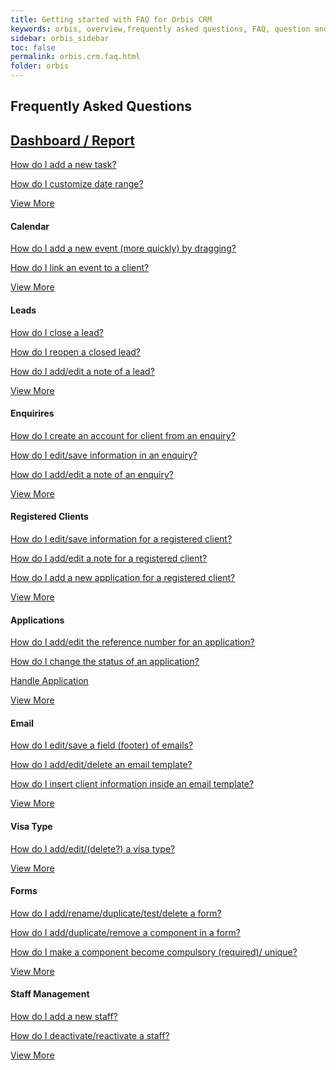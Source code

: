 ```yaml
---
title: Getting started with FAQ for Orbis CRM
keywords: orbis, overview,frequently asked questions, FAQ, question and answer, collapsible sections, expand, collapse
sidebar: orbis_sidebar
toc: false
permalink: orbis.crm.faq.html
folder: orbis
---
```

<div class="row">
    <div class="col-lg-12">
        <h2 class="page-header">Frequently Asked Questions</h2>
    </div>
    <div class="row">
        <div class="col-md-6 col-sm-6">
            <div class="panel panel-default text-center">
                <div class="panel-heading">
                    <h2>
                        <a class="h4" href="orbis_dashboard_report.html" rel="noopener">
                            Dashboard / Report
                        </a>
                    </h2>
                </div>
                <div class="panel-body">
                    <p>
                        <a href="orbis_dashboard_report.html#how-do-i-add-a-new-task">
                            How do I add a new task?
                        </a>
                    </p>
                    <p>
                        <a href="orbis_dashboard_report.html#how-do-i-customize-date-range">
                            How do I customize date range?
                        </a>
                    </p>
                    <p>
                    </p>
                    <a href="orbis_dashboard_report.html" class="btn btn-primary">View More</a>
                </div>
            </div>
        </div>
        <div class="col-md-6 col-sm-6">
        <div class="panel panel-default text-center">
            <div class="panel-heading">
                <h4>Calendar</h4>
            </div>
            <div class="panel-body">
                <p>
                    <a href="orbis_dashboard_report.html#how-do-i-add-a-new-task">
                        How do I add a new event (more quickly) by dragging?
                    </a>
                </p>
                <p>
                    <a href="orbis_dashboard_report.html#how-do-i-customize-date-range">
                        How do I link an event to a client?
                    </a>
                </p>
                <p>
                </p>
                <a href="orbis_dashboard_report.html" class="btn btn-primary">View More</a>
            </div>
        </div>
    </div>        
    </div>
    <div class="row">
        <div class="col-md-6 col-sm-6">
            <div class="panel panel-default text-center">
                <div class="panel-heading">
                    <h4>Leads</h4>
                </div>
                <div class="panel-body">
                    <p>
                        <a href="orbis_dashboard_report.html#how-do-i-add-a-new-task">
                            How do I close a lead?
                        </a>
                    </p>
                    <p>
                        <a href="orbis_dashboard_report.html#how-do-i-customize-date-range">
                            How do I reopen a closed lead?
                        </a>
                    </p>
                    <p>
                        <a href="orbis_dashboard_report.html#how-do-i-customize-date-range">
                            How do I add/edit a note of a lead?
                        </a>
                    </p>
                    <a href="orbis_dashboard_report.html" class="btn btn-primary">View More</a>
                </div>
            </div>
        </div>
        <div class="col-md-6 col-sm-6">
        <div class="panel panel-default text-center">
            <div class="panel-heading">
                <h4>Enquirires</h4>
            </div>
            <div class="panel-body">
                <p>
                    <a href="orbis_dashboard_report.html#how-do-i-add-a-new-task">
                        How do I create an account for client from an enquiry?
                    </a>
                </p>
                <p>
                    <a href="orbis_dashboard_report.html#how-do-i-customize-date-range">
                        How do I edit/save information in an enquiry?
                    </a>
                </p>
                <p>
                    <a href="orbis_dashboard_report.html#how-do-i-customize-date-range">
                        How do I add/edit a note of an enquiry?
                    </a>
                </p>
                <a href="orbis_dashboard_report.html" class="btn btn-primary">View More</a>
            </div>
        </div>
    </div>
    </div>
    <div class="row">
        <div class="col-md-6 col-sm-6">
            <div class="panel panel-default text-center">
                <div class="panel-heading">
                    <h4>Registered Clients</h4>
                </div>
                <div class="panel-body">
                    <p>
                        <a href="orbis_dashboard_report.html#how-do-i-add-a-new-task">
                            How do I edit/save information for a registered client?
                        </a>
                    </p>
                    <p>
                        <a href="orbis_dashboard_report.html#how-do-i-customize-date-range">
                            How do I add/edit a note for a registered client?
                        </a>
                    </p>
                    <p>
                        <a href="orbis_dashboard_report.html#how-do-i-customize-date-range">
                            How do I add a new application for a registered client?
                        </a>
                    </p>
                    <a href="orbis_dashboard_report.html" class="btn btn-primary">View More</a>
                </div>
            </div>
        </div>
        <div class="col-md-6 col-sm-6">
        <div class="panel panel-default text-center">
            <div class="panel-heading">
                <h4>Applications</h4>
            </div>
            <div class="panel-body">
                <p>
                    <a href="orbis_dashboard_report.html#how-do-i-add-a-new-task">
                        How do I add/edit the reference number for an application?
                    </a>
                </p>
                <p>
                    <a href="orbis_dashboard_report.html#how-do-i-customize-date-range">
                        How do I change the status of an application?
                    </a>
                </p>
                <p>
                    <a href="orbis_dashboard_report.html#how-do-i-customize-date-range">
                        Handle Application
                    </a>
                </p>
                <a href="orbis_dashboard_report.html" class="btn btn-primary">View More</a>
            </div>
        </div>
    </div>
    </div>
    <div class="row">
        <div class="col-md-6 col-sm-6">
            <div class="panel panel-default text-center">
                <div class="panel-heading">
                    <h4>Email</h4>
                </div>
                <div class="panel-body">
                    <p>
                        <a href="orbis_dashboard_report.html#how-do-i-add-a-new-task">
                            How do I edit/save a field (footer) of emails?
                        </a>
                    </p>
                    <p>
                        <a href="orbis_dashboard_report.html#how-do-i-customize-date-range">
                            How do I add/edit/delete an email template?
                        </a>
                    </p>
                    <p>
                        <a href="orbis_dashboard_report.html#how-do-i-customize-date-range">
                            How do I insert client information inside an email template?
                        </a>
                    </p>
                    <a href="orbis_dashboard_report.html" class="btn btn-primary">View More</a>
                </div>
            </div>
        </div>
        <div class="col-md-6 col-sm-6">
        <div class="panel panel-default text-center">
            <div class="panel-heading">
                <h4>Visa Type</h4>
            </div>
            <div class="panel-body">
                <p>
                    <a href="orbis_dashboard_report.html#how-do-i-add-a-new-task">
                        How do I add/edit/(delete?) a visa type?
                    </a>
                </p>
                <p>                        
                </p>
                <p>
                </p>
                <a href="orbis_dashboard_report.html" class="btn btn-primary">View More</a>
            </div>
        </div>
    </div>
    </div>        
    <div class="row">
        <div class="col-md-6 col-sm-6">
            <div class="panel panel-default text-center">
                <div class="panel-heading">
                    <h4>Forms</h4>
                </div>
                <div class="panel-body">
                    <p>
                        <a href="orbis_dashboard_report.html#how-do-i-add-a-new-task">
                            How do I add/rename/duplicate/test/delete a form?
                        </a>
                    </p>
                    <p>
                        <a href="orbis_dashboard_report.html#how-do-i-customize-date-range">
                            How do I add/duplicate/remove a component in a form?
                        </a>
                    </p>
                    <p>
                        <a href="orbis_dashboard_report.html#how-do-i-customize-date-range">
                            How do I make a component become compulsory (required)/ unique?
                        </a>
                    </p>
                    <a href="orbis_dashboard_report.html" class="btn btn-primary">View More</a>
                </div>
            </div>
        </div>
        <div class="col-md-6 col-sm-6">
        <div class="panel panel-default text-center">
            <div class="panel-heading">
                <h4>Staff Management</h4>
            </div>
            <div class="panel-body">
                <p>
                    <a href="orbis_dashboard_report.html#how-do-i-add-a-new-task">
                        How do I add a new staff?
                    </a>
                </p>
                <p>
                    <a href="orbis_dashboard_report.html#how-do-i-customize-date-range">
                        How do I deactivate/reactivate a staff?
                    </a>
                </p>
                <p>
                </p>
                <a href="orbis_dashboard_report.html" class="btn btn-primary">View More</a>
            </div>
        </div>
    </div>
    </div>
</div>


